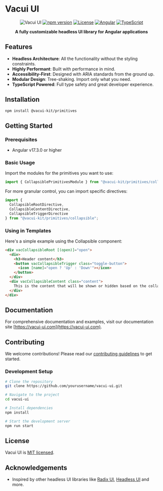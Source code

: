 # Vacui UI

<div align="center">

![Vacui UI](https://img.shields.io/badge/Vacui%20UI-Headless%20Angular%20UI%20Library-7B42BC?style=for-the-badge)
[![npm version](https://img.shields.io/npm/v/@vacui-kit/primitives?style=flat-square)](https://www.npmjs.com/package/@vacui-kit/primitives)
[![License](https://img.shields.io/badge/License-MIT-blue.svg?style=flat-square)](LICENSE)
[![Angular](https://img.shields.io/badge/Angular-17.3.0+-DD0031?style=flat-square&logo=angular)](https://angular.io/)
[![TypeScript](https://img.shields.io/badge/TypeScript-5.2+-3178C6?style=flat-square&logo=typescript)](https://www.typescriptlang.org/)

**A fully customizable headless UI library for Angular applications**

</div>

## Features

- **Headless Architecture**: All the functionality without the styling constraints.
- **Highly Performant**: Built with performance in mind.
- **Accessibility-First**: Designed with ARIA standards from the ground up.
- **Modular Design**: Tree-shaking. Import only what you need.
- **TypeScript Powered**: Full type safety and great developer experience.

## Installation

```bash
npm install @vacui-kit/primitives
```

## Getting Started

### Prerequisites

- Angular v17.3.0 or higher

### Basic Usage

Import the modules for the primitives you want to use:

```typescript
import { CollapsiblePrimitivesModule } from "@vacui-kit/primitives/collapsible";
```

For more granular control, you can import specific directives:

```typescript
import { 
  CollapsibleRootDirective, 
  CollapsibleContentDirective, 
  CollapsibleTriggerDirective 
} from "@vacui-kit/primitives/collapsible";
```

### Using in Templates

Here's a simple example using the Collapsible component:

```html
<div vacCollapsibleRoot [(open)]="open">
  <div>
    <h3>Header content</h3>
    <button vacCollapsibleTrigger class="toggle-button">
      <icon [name]="open ? 'Up' : 'Down'"></icon>
    </button>
  </div>
  <div vacCollapsibleContent class="content">
    This is the content that will be shown or hidden based on the collapsible state.
  </div>
</div>
```

## Documentation

For comprehensive documentation and examples, visit our documentation site [https://vacui-ui.com](https://vacui-ui.com).

## Contributing

We welcome contributions! Please read our [contributing guidelines](CONTRIBUTING.md) to get started.

### Development Setup

```bash
# Clone the repository
git clone https://github.com/yourusername/vacui-ui.git

# Navigate to the project
cd vacui-ui

# Install dependencies
npm install

# Start the development server
npm run start
```

## License

Vacui UI is [MIT licensed](LICENSE).

## Acknowledgements

- Inspired by other headless UI libraries like [Radix UI](https://www.radix-ui.com/), [Headless UI](https://headlessui.dev/) and more.
